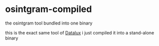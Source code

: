 # osintgram-compiled
the osintgram tool bundled into one binary 

this is the exact same tool of <a href="https://github.com/Datalux/Osintgram">Datalux</a> i just compiled it into a stand-alone binary 
